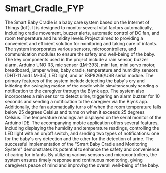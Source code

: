 # Smart_Cradle_FYP
The Smart Baby Cradle is a baby care system based on the Internet of Things (IoT). It is designed to monitor several vital factors automatically, including cradle movement, buzzer alerts, automatic control of DC fan, and room temperature and humidity levels.
Project aimed to providing a convenient and efficient solution for monitoring and taking care of infants. The system incorporates various sensors, microcontrollers, and communication modules to ensure the safety and well-being of the baby. The key components used in the project include a rain sensor, buzzer alarm, Arduino UNO R3, mic sensor (LM-393), mini fan, mini servo motor, breadboard, jumper wires, baby cradle, temperature and humidity sensors (DHT-11 and LM-35), LED light, and an ESP8266/USB serial module.
The primary features of the system include detecting the baby's cry and initiating the swinging motion of the cradle while simultaneously sending a notification to the caregiver through the Blynk app. The system also incorporates a rain sensor to detect urine, triggering an alarm buzzer for 10 seconds and sending a notification to the caregiver via the Blynk app. Additionally, the fan automatically turns off when the room temperature falls below 25 degrees Celsius and turns on when it exceeds 25 degrees Celsius. The temperature readings are displayed on the serial monitor of the Arduino IDE.
The accompanying mobile application offers several features, including displaying the humidity and temperature readings, controlling the LED light with an on/off switch, and sending two types of notifications: one for the baby's cry detection and the other for the detection of urine.
The successful implementation of the "Smart Baby Cradle and Monitoring System" demonstrates its potential to enhance the safety and convenience of caring for infants. By utilizing various sensors and microcontrollers, the system ensures timely response and continuous monitoring, giving caregivers peace of mind and improving the overall well-being of the baby.	
